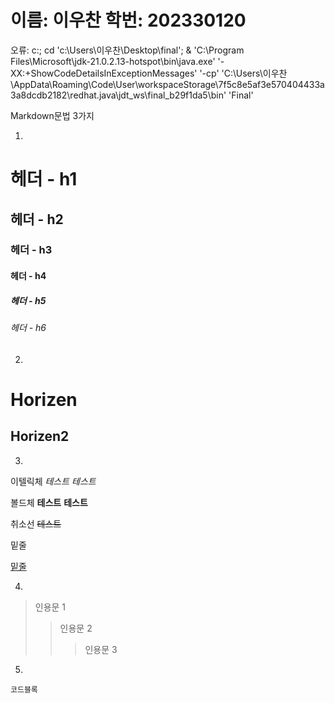 <h1> 이름: 이우찬 학번: 202330120 </h1>
오류:
c:; cd 'c:\Users\이우찬\Desktop\final'; & 'C:\Program Files\Microsoft\jdk-21.0.2.13-hotspot\bin\java.exe' '-XX:+ShowCodeDetailsInExceptionMessages' '-cp' 'C:\Users\이우찬\AppData\Roaming\Code\User\workspaceStorage\7f5c8e5af3e570404433a3a8dcdb2182\redhat.java\jdt_ws\final_b29f1da5\bin' 'Final' 


Markdown문법 3가지

1.
# 헤더 - h1
## 헤더 - h2
### 헤더 - h3
#### 헤더 - h4
##### 헤더 - h5
###### 헤더 - h6

2.
Horizen
============

Horizen2
------------

3.
이텔릭체
*테스트* _테스트_

볼드체
**테스트** __테스트__

취소선
~~테스트~~

밑줄

<u>밑줄</u>

4.
> 인용문 1
>> 인용문 2
>>> 인용문 3


5.
`코드블록`